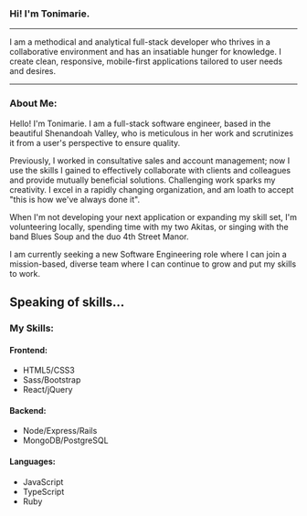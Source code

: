 ### Hi! I'm Tonimarie. 
--------------------------


I am a methodical and analytical full-stack developer who thrives in a collaborative environment and has an insatiable hunger for knowledge.  I create clean, responsive, mobile-first applications tailored to user needs and desires.  


--------------------------

### About Me:

Hello!  I'm Tonimarie.  I am a full-stack software engineer, based in the beautiful Shenandoah Valley, who is meticulous in her work and scrutinizes it from a user's perspective to ensure quality.  

Previously, I worked in consultative sales and account management; now I use the skills I gained to effectively collaborate with clients and colleagues and provide mutually beneficial solutions. Challenging work sparks my creativity. I excel in a rapidly changing organization, and am loath to accept "this is how we've always done it".   

When I'm not developing your next application or expanding my skill set, I'm volunteering locally, spending time with my two Akitas, or singing with the band Blues Soup and the duo 4th Street Manor. 

I am currently seeking a new Software Engineering role where I can join a mission-based, diverse team where I can continue to grow and put my skills to work. 

Speaking of skills... 
----------------------------

### My Skills:

#### Frontend:

* HTML5/CSS3 
* Sass/Bootstrap
* React/jQuery

#### Backend:

* Node/Express/Rails
* MongoDB/PostgreSQL

#### Languages:

* JavaScript
* TypeScript
* Ruby

<!--
**tonim99/tonim99** is a ✨ _special_ ✨ repository because its `README.md` (this file) appears on your GitHub profile.

Here are some ideas to get you started:

- 🔭 I’m currently working on ...
- 🌱 I’m currently learning ...
- 👯 I’m looking to collaborate on ...
- 🤔 I’m looking for help with ...
- 💬 Ask me about ...
- 📫 How to reach me: ...
- 😄 Pronouns: ...
- ⚡ Fun fact: ...
-->

